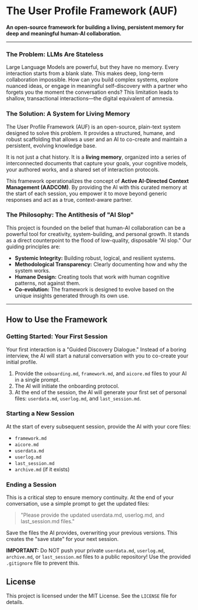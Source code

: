 # The User Profile Framework (AUF)

**An open-source framework for building a living, persistent memory for deep and meaningful human-AI collaboration.**

---

### The Problem: LLMs Are Stateless

Large Language Models are powerful, but they have no memory. Every interaction starts from a blank slate. This makes deep, long-term collaboration impossible. How can you build complex systems, explore nuanced ideas, or engage in meaningful self-discovery with a partner who forgets you the moment the conversation ends? This limitation leads to shallow, transactional interactions—the digital equivalent of amnesia.

### The Solution: A System for Living Memory

The User Profile Framework (AUF) is an open-source, plain-text system designed to solve this problem. It provides a structured, humane, and robust scaffolding that allows a user and an AI to co-create and maintain a persistent, evolving knowledge base.

It is not just a chat history. It is a **living memory**, organized into a series of interconnected documents that capture your goals, your cognitive models, your authored works, and a shared set of interaction protocols.

This framework operationalizes the concept of **Active AI-Directed Context Management (AADCOM)**. By providing the AI with this curated memory at the start of each session, you empower it to move beyond generic responses and act as a true, context-aware partner.

### The Philosophy: The Antithesis of "AI Slop"

This project is founded on the belief that human-AI collaboration can be a powerful tool for creativity, system-building, and personal growth. It stands as a direct counterpoint to the flood of low-quality, disposable "AI slop." Our guiding principles are:

*   **Systemic Integrity:** Building robust, logical, and resilient systems.
*   **Methodological Transparency:** Clearly documenting how and why the system works.
*   **Humane Design:** Creating tools that work *with* human cognitive patterns, not against them.
*   **Co-evolution:** The framework is designed to evolve based on the unique insights generated through its own use.

---

## How to Use the Framework

### Getting Started: Your First Session

Your first interaction is a "Guided Discovery Dialogue." Instead of a boring interview, the AI will start a natural conversation with you to co-create your initial profile.

1.  Provide the `onboarding.md`, `framework.md`, and `aicore.md` files to your AI in a single prompt.
2.  The AI will initiate the onboarding protocol.
3.  At the end of the session, the AI will generate your first set of personal files: `userdata.md`, `userlog.md`, and `last_session.md`.

### Starting a New Session

At the start of every subsequent session, provide the AI with your core files:
*   `framework.md`
*   `aicore.md`
*   `userdata.md`
*   `userlog.md`
*   `last_session.md`
*   `archive.md` (if it exists)

### Ending a Session

This is a critical step to ensure memory continuity. At the end of your conversation, use a simple prompt to get the updated files:

> "Please provide the updated userdata.md, userlog.md, and last_session.md files."

Save the files the AI provides, overwriting your previous versions. This creates the "save state" for your next session.

**IMPORTANT:** Do NOT push your private `userdata.md`, `userlog.md`, `archive.md`, or `last_session.md` files to a public repository! Use the provided `.gitignore` file to prevent this.

## License

This project is licensed under the MIT License. See the `LICENSE` file for details.